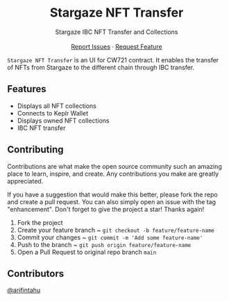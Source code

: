 <div align="center">
  <h1 align="center">Stargaze NFT Transfer</h1>

  <p align="center">
    Stargaze IBC NFT Transfer and Collections
    <br />
    <br />
    <a href="https://github.com/arifintahu/stargaze-nft-transfer/issues">Report Issues</a>
    ·
    <a href="https://github.com/arifintahu/stargaze-nft-transfer/issues">Request Feature</a>
  </p>
</div>

`Stargaze NFT Transfer` is an UI for CW721 contract. It enables the transfer of NFTs from Stargaze to the different chain through IBC transfer.

## Features

- Displays all NFT collections
- Connects to Keplr Wallet
- Displays owned NFT collections
- IBC NFT transfer

## Contributing

Contributions are what make the open source community such an amazing place to learn, inspire, and create. Any contributions you make are greatly appreciated.

If you have a suggestion that would make this better, please fork the repo and create a pull request. You can also simply open an issue with the tag "enhancement". Don't forget to give the project a star! Thanks again!

1. Fork the project
2. Create your feature branch ~ `git checkout -b feature/feature-name`
3. Commit your changes ~ `git commit -m 'Add some feature-name'`
4. Push to the branch ~ `git push origin feature/feature-name`
5. Open a Pull Request to original repo branch `main`

## Contributors

[@arifintahu](https://github.com/arifintahu)
